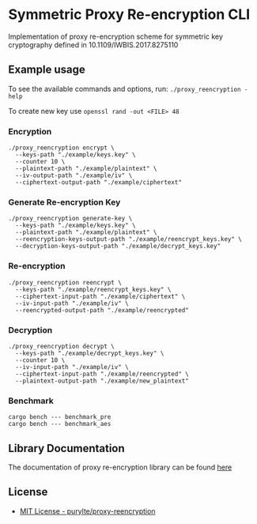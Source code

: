# Symmetric Proxy Re-encryption CLI
Implementation of proxy re-encryption scheme for symmetric key cryptography defined in 10.1109/IWBIS.2017.8275110

## Example usage
To see the available commands and options, run:
`./proxy_reencryption -help`

To create new key use `openssl rand -out <FILE> 48`
### Encryption
```
./proxy_reencryption encrypt \
  --keys-path "./example/keys.key" \
  --counter 10 \
  --plaintext-path "./example/plaintext" \
  --iv-output-path "./example/iv" \
  --ciphertext-output-path "./example/ciphertext"
```

### Generate Re-encryption Key
```
./proxy_reencryption generate-key \
  --keys-path "./example/keys.key" \
  --plaintext-path "./example/plaintext" \
  --reencryption-keys-output-path "./example/reencrypt_keys.key" \
  --decryption-keys-output-path "./example/decrypt_keys.key"
```

### Re-encryption
```
./proxy_reencryption reencrypt \
  --keys-path "./example/reencrypt_keys.key" \
  --ciphertext-input-path "./example/ciphertext" \
  --iv-input-path "./example/iv" \
  --reencrypted-output-path "./example/reencrypted"
```
### Decryption
```
./proxy_reencryption decrypt \
  --keys-path "./example/decrypt_keys.key" \
  --counter 10 \
  --iv-input-path "./example/iv" \
  --ciphertext-input-path "./example/reencrypted" \
  --plaintext-output-path "./example/new_plaintext"
```

### Benchmark
```
cargo bench --- benchmark_pre
cargo bench --- benchmark_aes
```

## Library Documentation
The documentation of proxy re-encryption library can be found [here](https://purylte.github.io/proxy-reencryption/proxy_reencryption_lib/index.html) 

## License

- [MIT License - purylte/proxy-reencryption]

[MIT License - purylte/proxy-reencryption]: https://github.com/purylte/proxy-reencryption/blob/master/LICENSE

